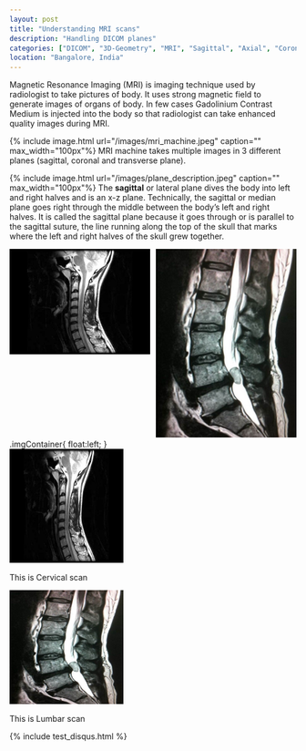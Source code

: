 ```yaml
---
layout: post
title: "Understanding MRI scans"
description: "Handling DICOM planes"
categories: ["DICOM", "3D-Geometry", "MRI", "Sagittal", "Axial", "Coronal"]
location: "Bangalore, India"
---
```


Magnetic Resonance Imaging (MRI) is imaging technique used by radiologist to take pictures of body. It uses strong magnetic field to generate images of organs of body. In few cases Gadolinium Contrast Medium is injected into the body so that radiologist can take enhanced quality images during MRI.

{% include image.html url="/images/mri_machine.jpeg" caption="" max_width="100px"%}
MRI machine takes multiple images in 3 different planes (sagittal, coronal and transverse plane).

{% include image.html url="/images/plane_description.jpeg" caption="" max_width="100px"%}
The <b>sagittal</b> or lateral plane dives the body into left and right halves and is an x-z plane. Technically, the sagittal or median plane goes right through the middle between the body’s left and right halves. It is called the sagittal plane because it goes through or is parallel to the sagittal suture, the line running along the top of the skull that marks where the left and right halves of the skull grew together.

<div style="display:flex">
     <div style="flex:1;padding-right:5px;">
          <img src="/images/cervical_view.jpeg">
     </div>
     <div style="flex:1;padding-left:5px;">
          <img src="/images/lumbar_view.jpeg">
     </div>
</div>
.imgContainer{
    float:left;
}

<div class="Sagittal View">
    <div class="imgContainer">
        <img src="/images/cervical_view.jpeg" height="200" width="200"/>
        <p>This is Cervical scan</p>
    </div>
    <div class="imgContainer">
        <img class="middle-img" src="/images/lumbar_view.jpeg"/ height="200" width="200"/>
        <p>This is Lumbar scan</p>
    </div>
</div>

{% include test_disqus.html %}
